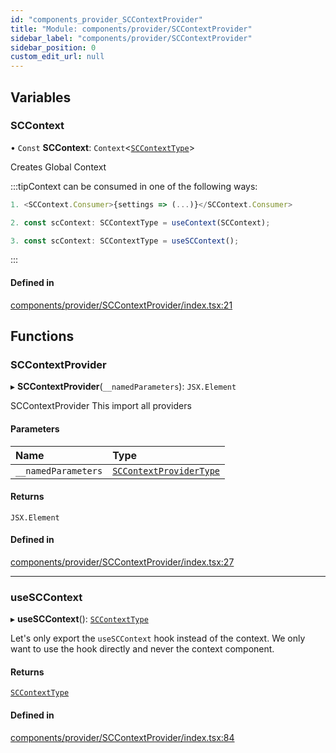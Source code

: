 ```yaml
---
id: "components_provider_SCContextProvider"
title: "Module: components/provider/SCContextProvider"
sidebar_label: "components/provider/SCContextProvider"
sidebar_position: 0
custom_edit_url: null
---
```


## Variables

### SCContext

• `Const` **SCContext**: `Context`<[`SCContextType`](../interfaces/types_context.SCContextType.md)\>

Creates Global Context

:::tipContext can be consumed in one of the following ways:
```jsx
1. <SCContext.Consumer>{settings => (...)}</SCContext.Consumer>
```
```jsx
2. const scContext: SCContextType = useContext(SCContext);
```
```jsx
3. const scContext: SCContextType = useSCContext();
````
:::

#### Defined in

[components/provider/SCContextProvider/index.tsx:21](https://github.com/selfcommunity/community-ui/blob/67100aa/packages/sc-core/src/components/provider/SCContextProvider/index.tsx#L21)

## Functions

### SCContextProvider

▸ **SCContextProvider**(`__namedParameters`): `JSX.Element`

SCContextProvider
This import all providers

#### Parameters

| Name | Type |
| :------ | :------ |
| `__namedParameters` | [`SCContextProviderType`](../interfaces/types_context.SCContextProviderType.md) |

#### Returns

`JSX.Element`

#### Defined in

[components/provider/SCContextProvider/index.tsx:27](https://github.com/selfcommunity/community-ui/blob/67100aa/packages/sc-core/src/components/provider/SCContextProvider/index.tsx#L27)

___

### useSCContext

▸ **useSCContext**(): [`SCContextType`](../interfaces/types_context.SCContextType.md)

Let's only export the `useSCContext` hook instead of the context.
We only want to use the hook directly and never the context component.

#### Returns

[`SCContextType`](../interfaces/types_context.SCContextType.md)

#### Defined in

[components/provider/SCContextProvider/index.tsx:84](https://github.com/selfcommunity/community-ui/blob/67100aa/packages/sc-core/src/components/provider/SCContextProvider/index.tsx#L84)
